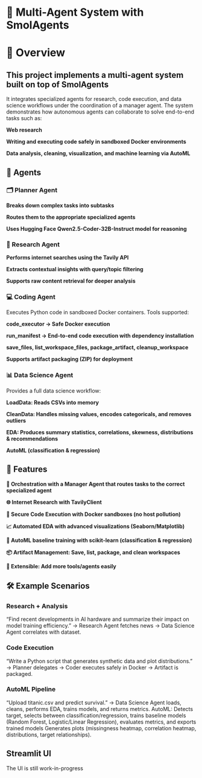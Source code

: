 # 🧠  Multi-Agent System with SmolAgents
# 📌  Overview

## This project implements a multi-agent system built on top of SmolAgents

It integrates specialized agents for research, code execution, and data science workflows under the coordination of a manager agent.
The system demonstrates how autonomous agents can collaborate to solve end-to-end tasks such as:

**Web research**

**Writing and executing code safely in sandboxed Docker environments**

**Data analysis, cleaning, visualization, and machine learning via AutoML**


## 🤖 Agents

### 🗂️ Planner Agent

**Breaks down complex tasks into subtasks**

**Routes them to the appropriate specialized agents**

**Uses Hugging Face Qwen2.5-Coder-32B-Instruct model for reasoning**


### 🔎 Research Agent

**Performs internet searches using the Tavily API**

**Extracts contextual insights with query/topic filtering**

**Supports raw content retrieval for deeper analysis**


### 💻 Coding Agent

Executes Python code in sandboxed Docker containers.
Tools supported:

**code_executor → Safe Docker execution**

**run_manifest → End-to-end code execution with dependency installation**

**save_files, list_workspace_files, package_artifact, cleanup_workspace**

**Supports artifact packaging (ZIP) for deployment**


### 📊 Data Science Agent

Provides a full data science workflow:

**LoadData: Reads CSVs into memory**

**CleanData: Handles missing values, encodes categoricals, and removes outliers**

**EDA: Produces summary statistics, correlations, skewness, distributions & recommendations**

**AutoML (classification & regression)**

## 🔧 Features

**🔄 Orchestration with a Manager Agent that routes tasks to the correct specialized agent**

**🌐 Internet Research with TavilyClient**

**🐳 Secure Code Execution with Docker sandboxes (no host pollution)**

**📈 Automated EDA with advanced visualizations (Seaborn/Matplotlib)**

**🤖 AutoML baseline training with scikit-learn (classification & regression)**

**📦 Artifact Management: Save, list, package, and clean workspaces**

**🔌 Extensible: Add more tools/agents easily**



## 🛠️ Example Scenarios

### Research + Analysis

“Find recent developments in AI hardware and summarize their impact on model training efficiency.”
→ Research Agent fetches news → Data Science Agent correlates with dataset.

### Code Execution

“Write a Python script that generates synthetic data and plot distributions.”
→ Planner delegates → Coder executes safely in Docker → Artifact is packaged.

### AutoML Pipeline

“Upload titanic.csv and predict survival.”
→ Data Science Agent loads, cleans, performs EDA, trains models, and returns metrics.
AutoML: Detects target, selects between classification/regression, trains baseline models (Random Forest, Logistic/Linear Regression), evaluates metrics, and exports trained models
Generates plots (missingness heatmap, correlation heatmap, distributions, target relationships).


## Streamlit UI

The UI is still work-in-progress
